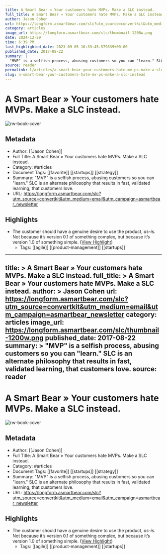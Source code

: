 ```yaml
---
title: A Smart Bear » Your customers hate MVPs. Make a SLC instead.
full_title: A Smart Bear » Your customers hate MVPs. Make a SLC instead.
author: Jason Cohen
url: https://longform.asmartbear.com/slc?utm_source=convertkit&utm_medium=email&utm_campaign=asmartbear_newsletter
category: articles
image_url: https://longform.asmartbear.com/slc/thumbnail-1200w.png
date: 2024-12-29
time: 6:39 PM
last_highlighted_date: 2023-09-05 16:39:45.579839+00:00
published_date: 2017-08-22
summary: |
  "MVP" is a selfish process, abusing customers so you can "learn." SLC is an alternate philosophy that results in fast, validated learning, that customers love.
source: reader
permalink: l/articles/a-smart-bear-your-customers-hate-mv-ps-make-a-slc-instead
slug: a-smart-bear-your-customers-hate-mv-ps-make-a-slc-instead
---
```

# A Smart Bear » Your customers hate MVPs. Make a SLC instead.

![rw-book-cover](https://longform.asmartbear.com/slc/thumbnail-1200w.png)

## Metadata
- Author: [[Jason Cohen]]
- Full Title: A Smart Bear » Your customers hate MVPs. Make a SLC instead.
- Category: #articles
- Document Tags: [[favorite]] [[startups]] [[strategy]] 
- Summary: "MVP" is a selfish process, abusing customers so you can "learn." SLC is an alternate philosophy that results in fast, validated learning, that customers love.
- URL: https://longform.asmartbear.com/slc?utm_source=convertkit&utm_medium=email&utm_campaign=asmartbear_newsletter

## Highlights
- The customer should have a genuine desire to use the product, *as-is*. Not because it’s version 0.1 of something complex, but because it’s version 1.0 of something simple. ([View Highlight](https://read.readwise.io/read/01h9k3dp26kbpn41c679m6e3p8))
    - Tags: [[agile]] [[product-management]] [[startups]] 


---
title: >
  A Smart Bear » Your customers hate MVPs. Make a SLC instead.
full_title: >
  A Smart Bear » Your customers hate MVPs. Make a SLC instead.
author: >
  Jason Cohen
url: https://longform.asmartbear.com/slc?utm_source=convertkit&utm_medium=email&utm_campaign=asmartbear_newsletter
category: articles
image_url: https://longform.asmartbear.com/slc/thumbnail-1200w.png
published_date: 2017-08-22
summary: >
  "MVP" is a selfish process, abusing customers so you can "learn." SLC is an alternate philosophy that results in fast, validated learning, that customers love.
source: reader
---
# A Smart Bear » Your customers hate MVPs. Make a SLC instead.

![rw-book-cover](https://longform.asmartbear.com/slc/thumbnail-1200w.png)

## Metadata
- Author: [[Jason Cohen]]
- Full Title: A Smart Bear » Your customers hate MVPs. Make a SLC instead.
- Category: #articles
- Document Tags: [[favorite]] [[startups]] [[strategy]] 
- Summary: "MVP" is a selfish process, abusing customers so you can "learn." SLC is an alternate philosophy that results in fast, validated learning, that customers love.
- URL: https://longform.asmartbear.com/slc?utm_source=convertkit&utm_medium=email&utm_campaign=asmartbear_newsletter

## Highlights
- The customer should have a genuine desire to use the product, *as-is*. Not because it’s version 0.1 of something complex, but because it’s version 1.0 of something simple. ([View Highlight](https://read.readwise.io/read/01h9k3dp26kbpn41c679m6e3p8))
    - Tags: [[agile]] [[product-management]] [[startups]] 


